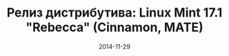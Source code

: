 ---
layout: post
title: "Релиз дистрибутива: Linux Mint 17.1 \"Rebecca\" (Cinnamon, MATE)"
date: 2014-11-29   
---